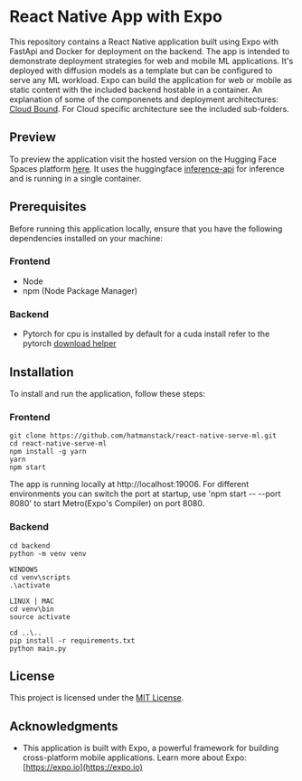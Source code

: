 # React Native App with Expo

This repository contains a React Native application built using Expo with FastApi and Docker for deployment on the backend. The app is intended to demonstrate deployment strategies for web and mobile ML applications. It's deployed with diffusion models as a template but can be configured to serve any ML workload.  Expo can build the application for web or mobile as static content with the included backend hostable in a container. An explanation of some of the componenets and deployment architectures: [Cloud Bound](https://medium.com/@HatmanStack/cloud-bound-react-native-and-fastapi-ml-684a658f967a).  For Cloud specific architecture see the included sub-folders.

## Preview

To preview the application visit the hosted version on the Hugging Face Spaces platform [here](https://huggingface.co/spaces/Hatman/react-native-serve-ml).  It uses the huggingface [inference-api](https://huggingface.co/docs/api-inference/index) for inference and is running in a single container. 

## Prerequisites

Before running this application locally, ensure that you have the following dependencies installed on your machine:

### Frontend

- Node
- npm (Node Package Manager)

### Backend

- Pytorch for cpu is installed by default for a cuda install refer to the pytorch [download helper](https://pytorch.org/get-started/locally/)

## Installation

To install and run the application, follow these steps:

### Frontend
   
   ```shell
   git clone https://github.com/hatmanstack/react-native-serve-ml.git
   cd react-native-serve-ml
   npm install -g yarn
   yarn
   npm start
   ```

The app is running locally at http://localhost:19006. For different environments you can switch the port at startup, use 'npm start -- --port 8080' to start Metro(Expo's Compiler) on port 8080.

### Backend
   
   ```shell
   cd backend
   python -m venv venv

   WINDOWS
   cd venv\scripts
   .\activate

   LINUX | MAC
   cd venv\bin
   source activate

   cd ..\..
   pip install -r requirements.txt
   python main.py
   ```

## License

This project is licensed under the [MIT License](LICENSE).

## Acknowledgments

- This application is built with Expo, a powerful framework for building cross-platform mobile applications. Learn more about Expo: [https://expo.io](https://expo.io)


